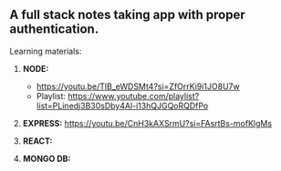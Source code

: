 ## A full stack notes taking app with proper authentication.

Learning materials: 

1. **NODE:** 
    - https://youtu.be/TlB_eWDSMt4?si=ZfOrrKi9i1JO8U7w
    - Playlist: https://www.youtube.com/playlist?list=PLinedj3B30sDby4Al-i13hQJGQoRQDfPo

2. **EXPRESS:** https://youtu.be/CnH3kAXSrmU?si=FAsrtBs-mofKlgMs

3. **REACT:** 

4. **MONGO DB:** 